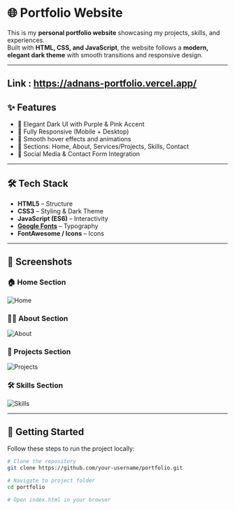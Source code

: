 # 🌐 Portfolio Website

This is my **personal portfolio website** showcasing my projects, skills, and experiences.  
Built with **HTML, CSS, and JavaScript**, the website follows a **modern, elegant dark theme** with smooth transitions and responsive design.  

---
Link : https://adnans-portfolio.vercel.app/
---
## ✨ Features
- 🖤 Elegant Dark UI with Purple & Pink Accent  
- 📱 Fully Responsive (Mobile + Desktop)  
- 🎨 Smooth hover effects and animations  
- 🧩 Sections: Home, About, Services/Projects, Skills, Contact  
- 🔗 Social Media & Contact Form Integration  

---

## 🛠️ Tech Stack
- **HTML5** – Structure  
- **CSS3** – Styling & Dark Theme  
- **JavaScript (ES6)** – Interactivity  
- **[Google Fonts](https://fonts.google.com/)** – Typography  
- **FontAwesome / Icons** – Icons  

---




## 📸 Screenshots  

### 🏠 Home Section  
![Home](https://github.com/user-attachments/assets/581d93c0-480a-4ea5-a06f-bf15dca4fe91)  

### 👨‍💻 About Section  
![About](https://github.com/user-attachments/assets/d831ae42-344f-4baa-b5ab-af9d115d384f)  

### 💼 Projects Section  
![Projects](https://github.com/user-attachments/assets/0a5f1d8b-103b-4726-a3a0-a1f5f60f0482)  

### 🛠️ Skills Section  
![Skills](https://github.com/user-attachments/assets/c0be292b-5a2e-4661-aa20-39ebedcecc17)  

---

## 🚀 Getting Started

Follow these steps to run the project locally:

```bash
# Clone the repository
git clone https://github.com/your-username/portfolio.git

# Navigate to project folder
cd portfolio

# Open index.html in your browser
